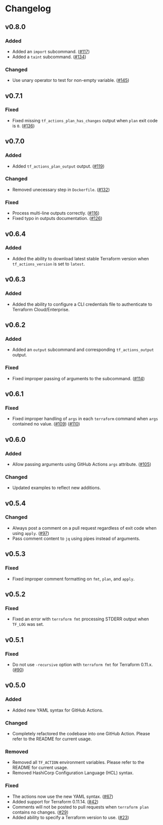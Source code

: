 # Changelog

## v0.8.0

### Added

* Added an `import` subcommand. ([#117](https://github.com/hashicorp/terraform-github-actions/pull/117))
* Added a `taint` subcommand. ([#134](https://github.com/hashicorp/terraform-github-actions/pull/134))

### Changed

* Use unary operator to test for non-empty variable. ([#145](https://github.com/hashicorp/terraform-github-actions/pull/145))

## v0.7.1

### Fixed

* Fixed missing `tf_actions_plan_has_changes` output when `plan` exit code is `0`. ([#136](https://github.com/hashicorp/terraform-github-actions/pull/136))

## v0.7.0

### Added

* Added `tf_actions_plan_output` output. ([#119](https://github.com/hashicorp/terraform-github-actions/pull/119))

### Changed

* Removed unecessary step in `Dockerfile`. ([#132](https://github.com/hashicorp/terraform-github-actions/pull/132))

### Fixed

* Process multi-line outputs correctly. ([#116](https://github.com/hashicorp/terraform-github-actions/pull/116))
* Fixed typo in outputs documentation. ([#126](https://github.com/hashicorp/terraform-github-actions/pull/126))

## v0.6.4

### Added

* Added the ability to download latest stable Terraform version when `tf_actions_version` is set to `latest`.

## v0.6.3

### Added

* Added the ability to configure a CLI credentials file to authenticate to Terraform Cloud/Enterprise.

## v0.6.2

### Added

* Added an `output` subcommand and corresponding `tf_actions_output` output.

### Fixed

* Fixed improper passing of arguments to the subcommand. ([#114](https://github.com/hashicorp/terraform-github-actions/issues/114))

## v0.6.1

### Fixed

* Fixed improper handling of `args` in each `terraform` command when `args` contained no value. ([#109](https://github.com/hashicorp/terraform-github-actions/issues/109)) ([#110](https://github.com/hashicorp/terraform-github-actions/issues/110))

## v0.6.0

### Added

* Allow passing arguments using GitHub Actions `args` attribute. ([#105](https://github.com/hashicorp/terraform-github-actions/issues/105))

### Changed

* Updated examples to reflect new additions.

## v0.5.4

### Changed

* Always post a comment on a pull request regardless of exit code when using `apply`. ([#97](https://github.com/hashicorp/terraform-github-actions/issues/97))
* Pass comment content to `jq` using pipes instead of arguments.

## v0.5.3

### Fixed

* Fixed improper comment formatting on `fmt`, `plan`, and `apply`.

## v0.5.2

### Fixed

* Fixed an error with `terraform fmt` processing STDERR output when `TF_LOG` was set.

## v0.5.1

### Fixed

* Do not use `-recursive` option with `terraform fmt` for Terraform 0.11.x. ([#90](https://github.com/hashicorp/terraform-github-actions/issues/90))

## v0.5.0

### Added

* Added new YAML syntax for GitHub Actions. 

### Changed

* Completely refactored the codebase into one GitHub Action. Please refer to the README for current usage.

### Removed

* Removed all `TF_ACTION` environment variables. Please refer to the README for current usage.
* Removed HashiCorp Configuration Language (HCL) syntax.

### Fixed

* The actions now use the new YAML syntax. ([#67](https://github.com/hashicorp/terraform-github-actions/issues/67))
* Added support for Terraform 0.11.14. ([#42](https://github.com/hashicorp/terraform-github-actions/issues/67))
* Comments will not be posted to pull requests when `terraform plan` contains no changes. ([#29](https://github.com/hashicorp/terraform-github-actions/issues/67))
* Added ability to specify a Terraform version to use. ([#23](https://github.com/hashicorp/terraform-github-actions/issues/67))
